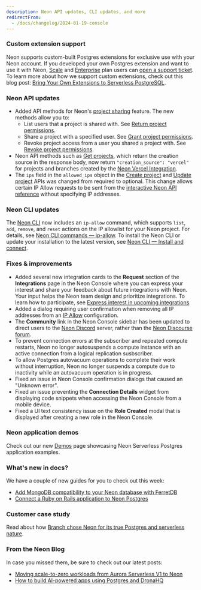 ```yaml
---
description: Neon API updates, CLI updates, and more
redirectFrom:
  - /docs/changelog/2024-01-19-console
---
```


### Custom extension support

Neon supports custom-built Postgres extensions for exclusive use with your Neon account. If you developed your own Postgres extension and want to use it with Neon, [Scale](/docs/introduction/plans#scale) and [Enterprise](/docs/introduction/plans#enterprise) plan users can [open a support ticket](https://console.neon.tech/app/projects?modal=support). To learn more about how we support custom extensions, check out this blog post: [Bring Your Own Extensions to Serverless PostgreSQL](https://neon.tech/blog/bring-your-own-extensions-to-serverless-postgresql).

### Neon API updates

- Added API methods for Neon's [project sharing](/docs/guides/project-sharing-guide) feature. The new methods allow you to:
    - List users that a project is shared with. See [Return project permissions](https://api-docs.neon.tech/reference/listprojectpermissions).
    - Share a project with a specified user. See [Grant project permissions](https://api-docs.neon.tech/reference/grantpermissiontoproject).
    - Revoke project access from a user you shared a project with. See [Revoke project permissions](https://api-docs.neon.tech/reference/revokepermissionfromproject).
- Neon API methods such as [Get projects](https://api-docs.neon.tech/reference/listprojects), which return the creation source in the response body, now return `"creation_source": "vercel"` for projects and branches created by the [Neon Vercel Integration](https://vercel.com/integrations/neon).
- The `ips` field in the `allowed_ips` object in the [Create project](https://api-docs.neon.tech/reference/createproject) and [Update project](https://api-docs.neon.tech/reference/updateproject) APIs was changed from required to optional. This change allows certain IP Allow requests to be sent from the [interactive Neon API reference](https://api-docs.neon.tech/reference/getting-started-with-neon-api) without specifying IP addresses.

### Neon CLI updates

The [Neon CLI](/docs/reference/neon-cli) now includes an `ip-allow` command, which supports `list`, `add`, `remove`, and `reset` actions on the IP allowlist for your Neon project. For details, see [Neon CLI commands — ip-allow](/docs/reference/cli-ip-allow). To install the Neon CLI or update your installation to the latest version, see [Neon CLI — Install and connect](/docs/reference/cli-install).

### Fixes & improvements

- Added several new integration cards to the **Request** section of the **Integrations** page in the Neon Console where you can express your interest and share your feedback about future integrations with Neon. Your input helps the Neon team design and prioritize integrations. To learn how to participate, see [Express interest in upcoming integrations](/docs/manage/integrations#express-interest-in-upcoming-integrations).
- Added a dialog requiring user confirmation when removing all IP addresses from an [IP Allow](/docs/introduction/ip-allow) configuration.  
- The **Community** link in the Neon Console sidebar has been updated to direct users to the [Neon Discord](https://discord.com/invite/92vNTzKDGp) server, rather than the [Neon Discourse forum](https://community.neon.tech/).
- To prevent connection errors at the subscriber and repeated compute restarts, Neon no longer autosuspends a compute instance with an active connection from a logical replication susbscriber.
- To allow Postgres autovacuum operations to complete their work without interruption, Neon no longer suspends a compute due to inactivity while an autovacuum operation is in progress.
- Fixed an issue in Neon Console confirmation dialogs that caused an "Unknown error".
- Fixed an issue preventing the **Connection Details** widget from displaying code snippets when accessing the Neon Console from a mobile device.
- Fixed a UI text consistency issue on the **Role Created** modal that is displayed after creating a new role in the Neon Console.


### Neon application demos

Check out our new [Demos](https://neon.tech/demos) page showcasing Neon Serverless Postgres application examples.

### What's new in docs?

We have a couple of new guides for you to check out this week:

- [Add MongoDB compatibility to your Neon database with FerretDB](/docs/guides/ferretdb)
- [Connect a Ruby on Rails application to Neon Postgres](/docs/guides/ruby-on-rails)

### Customer case study

Read about how [Branch chose Neon for its true Postgres and serverless nature](https://neon.tech/blog/branch-chose-neon-for-its-true-postgres-and-serverless-nature).

### From the Neon Blog

In case you missed them, be sure to check out our latest posts:

- [Moving scale-to-zero workloads from Aurora Serverless V1 to Neon](https://neon.tech/blog/aurora-serverless-v1-to-neon)
- [How to build AI-powered apps using Postgres and DronaHQ](https://neon.tech/blog/how-to-build-ai-powered-apps-using-postgres-and-dronahq)
